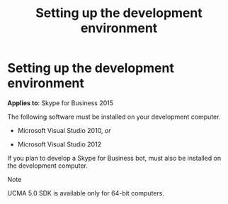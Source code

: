 ﻿---
title: Setting up the development environment
TOCTitle: Setting up the development environment
ms:assetid: 469a42a0-08fe-46cc-84a5-4f23ec35dd1a
ms:mtpsurl: https://msdn.microsoft.com/en-us/library/Dn454836(v=office.16)
ms:contentKeyID: 65240109
ms.date: 07/27/2015
mtps_version: v=office.16
---

# Setting up the development environment


**Applies to**: Skype for Business 2015

The following software must be installed on your development computer.

  - Microsoft Visual Studio 2010, *or*

  - Microsoft Visual Studio 2012

If you plan to develop a Skype for Business bot, must also be installed on the development computer.


> [!NOTE]
> <P>UCMA 5.0 SDK is available only for 64-bit computers.</P>


